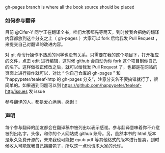 gh-pages branch is where all the book source should be placed


### 如何参与翻译

目前 @Cifer-Y 同学正在翻译全书，咱们大家都先等两天。到时候我会把他的翻译内容都放到这个分支之上（ gh-pages ）大家可以 fork 后给我发 Pull Request ，来提交自己对翻译的改进内容。

对 git 命令行操作不熟悉的同学也没有关系，只需要在我的这个项目下，打开相应的文件，点击 edit 进行编辑，这时候 github 会自动为你 fork 这个项目到你自己的名下。这样做校正修改之后，就可以给我发 Pull Request 了，也都是在网站的页面上进行操作就可以，对比 “ 你自己仓库的 gh-pages ” 和 "happypeter/tealeaf-http 的 gh-pages 分支“，注意分支名不要搞错就行了，很简单的。如果遇到问题可以到 https://github.com/happypeter/tealeaf-http/issues 发 issue 


参与翻译的人，都是爱心满满，感谢！

### 声明

每个参与翻译的朋友都会在翻译稿中被列出以表示感谢。参与翻译意味着你不介意被列出名字，头像，和你的个人网站或 github 账号。另，虽然本书的 html 版本是永久免费开源的，未来我也可能把 epub pdf 等其他格式的版本进行售卖，到时候收入可能就我自己揣腰包了，所以这一点也请求大家的允许。
